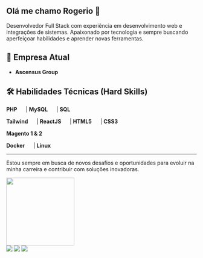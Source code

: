 ## Olá me chamo Rogerio 👋

Desenvolvedor Full Stack com experiência em desenvolvimento web e integrações de sistemas. Apaixonado por tecnologia e sempre buscando aperfeiçoar habilidades e aprender novas ferramentas.

## 🏢 Empresa Atual
- **Ascensus Group**

## 🛠️ Habilidades Técnicas (Hard Skills)

**PHP** <img src="https://cdn.freebiesupply.com/logos/large/2x/php-1-logo-png-transparent.png" height="15"> | **MySQL** <img src="https://www.mysql.com/common/logos/logo-mysql-170x115.png" height="15"> | **SQL** <img src="https://upload.wikimedia.org/wikipedia/commons/8/87/Sql_data_base_with_logo.png" height="15">

**Tailwind** <img src="https://upload.wikimedia.org/wikipedia/commons/d/d5/Tailwind_CSS_Logo.svg" height="15"> | **ReactJS** <img src="https://upload.wikimedia.org/wikipedia/commons/a/a7/React-icon.svg" height="15"> | **HTML5** <img src="https://upload.wikimedia.org/wikipedia/commons/6/61/HTML5_logo_and_wordmark.svg" height="15"> | **CSS3** <img src="https://upload.wikimedia.org/wikipedia/commons/d/d5/CSS3_logo_and_wordmark.svg" height="15">

**Magento 1 & 2** <img src="https://w7.pngwing.com/pngs/847/621/png-transparent-magento-web-development-e-commerce-business-logo-magneto-angle-web-design-text-thumbnail.png" height="15">

**Docker** <img src="https://icon2.cleanpng.com/20180825/jab/kisspng-using-docker-developing-and-deploying-software-wi-poznaj-aplikacjdocker-drupal-w-15-minut-docke-1713948229081.webp" height="15"> | **Linux** <img src="https://upload.wikimedia.org/wikipedia/commons/a/af/Tux.png" height="15">

---

Estou sempre em busca de novos desafios e oportunidades para evoluir na minha carreira e contribuir com soluções inovadoras.


<!--
**rogerdgela/rogerdgela** is a ✨ _special_ ✨ repository because its `README.md` (this file) appears on your GitHub profile.

Here are some ideas to get you started:

- 🔭 I’m currently working on ...
- 🌱 I’m currently learning ...
- 👯 I’m looking to collaborate on ...
- 🤔 I’m looking for help with ...
- 💬 Ask me about ...
- 📫 How to reach me: ...
- 😄 Pronouns: ...
- ⚡ Fun fact: ...
-->

<div>
<a href="https://github.com/rogerdgela">
<img loading="lazy" height="180em" src="https://github-readme-stats.vercel.app/api/top-langs/?username=rogerdgela&layout=compact&langs_count=7&theme=dracula"/>
</div>

<div>
<a href="https://www.instagram.com/rogerio.alvest/" target="_blank"><img loading="lazy" src="https://img.shields.io/badge/-Instagram-%23E4405F?style=for-the-badge&logo=instagram&logoColor=white" target="_blank"></a>
<a href = "mailto:roger.alves.silva84@gmail.com"><img loading="lazy" src="https://img.shields.io/badge/Gmail-D14836?style=for-the-badge&logo=gmail&logoColor=white" target="_blank"></a>
<a href="https://www.linkedin.com/in/rog%C3%A9rio-silva-16881129" target="_blank"><img loading="lazy" src="https://img.shields.io/badge/-LinkedIn-%230077B5?style=for-the-badge&logo=linkedin&logoColor=white" target="_blank"></a>   
</div>
